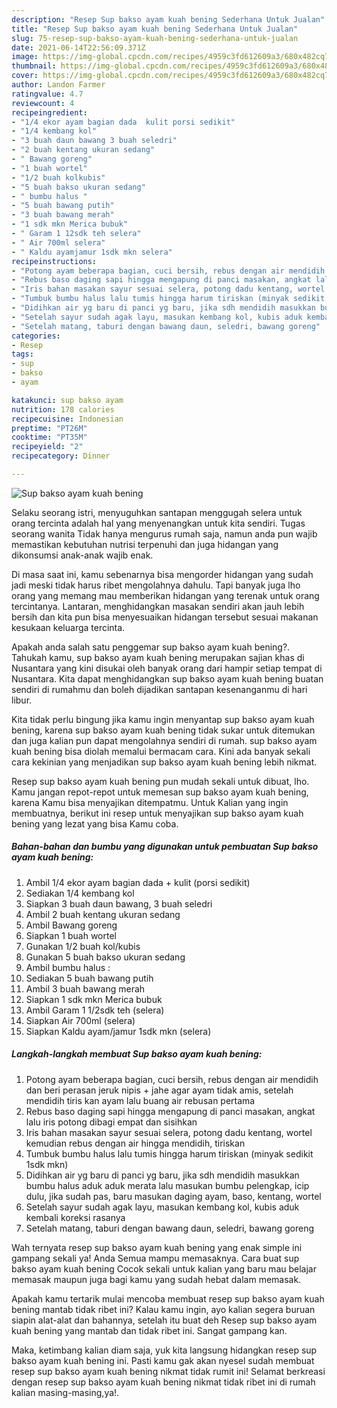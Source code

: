 ```yaml
---
description: "Resep Sup bakso ayam kuah bening Sederhana Untuk Jualan"
title: "Resep Sup bakso ayam kuah bening Sederhana Untuk Jualan"
slug: 75-resep-sup-bakso-ayam-kuah-bening-sederhana-untuk-jualan
date: 2021-06-14T22:56:09.371Z
image: https://img-global.cpcdn.com/recipes/4959c3fd612609a3/680x482cq70/sup-bakso-ayam-kuah-bening-foto-resep-utama.jpg
thumbnail: https://img-global.cpcdn.com/recipes/4959c3fd612609a3/680x482cq70/sup-bakso-ayam-kuah-bening-foto-resep-utama.jpg
cover: https://img-global.cpcdn.com/recipes/4959c3fd612609a3/680x482cq70/sup-bakso-ayam-kuah-bening-foto-resep-utama.jpg
author: Landon Farmer
ratingvalue: 4.7
reviewcount: 4
recipeingredient:
- "1/4 ekor ayam bagian dada  kulit porsi sedikit"
- "1/4 kembang kol"
- "3 buah daun bawang 3 buah seledri"
- "2 buah kentang ukuran sedang"
- " Bawang goreng"
- "1 buah wortel"
- "1/2 buah kolkubis"
- "5 buah bakso ukuran sedang"
- " bumbu halus "
- "5 buah bawang putih"
- "3 buah bawang merah"
- "1 sdk mkn Merica bubuk"
- " Garam 1 12sdk teh selera"
- " Air 700ml selera"
- " Kaldu ayamjamur 1sdk mkn selera"
recipeinstructions:
- "Potong ayam beberapa bagian, cuci bersih, rebus dengan air mendidih dan beri perasan jeruk nipis + jahe agar ayam tidak amis, setelah mendidih tiris kan ayam lalu buang air rebusan pertama"
- "Rebus baso daging sapi hingga mengapung di panci masakan, angkat lalu iris potong dibagi empat dan sisihkan"
- "Iris bahan masakan sayur sesuai selera, potong dadu kentang, wortel kemudian rebus dengan air hingga mendidih, tiriskan"
- "Tumbuk bumbu halus lalu tumis hingga harum tiriskan (minyak sedikit 1sdk mkn)"
- "Didihkan air yg baru di panci yg baru, jika sdh mendidih masukkan bumbu halus aduk aduk merata lalu masukan bumbu pelengkap, icip dulu, jika sudah pas, baru masukan daging ayam, baso, kentang, wortel"
- "Setelah sayur sudah agak layu, masukan kembang kol, kubis aduk kembali koreksi rasanya"
- "Setelah matang, taburi dengan bawang daun, seledri, bawang goreng"
categories:
- Resep
tags:
- sup
- bakso
- ayam

katakunci: sup bakso ayam 
nutrition: 178 calories
recipecuisine: Indonesian
preptime: "PT26M"
cooktime: "PT35M"
recipeyield: "2"
recipecategory: Dinner

---
```



![Sup bakso ayam kuah bening](https://img-global.cpcdn.com/recipes/4959c3fd612609a3/680x482cq70/sup-bakso-ayam-kuah-bening-foto-resep-utama.jpg)

Selaku seorang istri, menyuguhkan santapan menggugah selera untuk orang tercinta adalah hal yang menyenangkan untuk kita sendiri. Tugas seorang  wanita Tidak hanya mengurus rumah saja, namun anda pun wajib memastikan kebutuhan nutrisi terpenuhi dan juga hidangan yang dikonsumsi anak-anak wajib enak.

Di masa  saat ini, kamu sebenarnya bisa mengorder hidangan yang sudah jadi meski tidak harus ribet mengolahnya dahulu. Tapi banyak juga lho orang yang memang mau memberikan hidangan yang terenak untuk orang tercintanya. Lantaran, menghidangkan masakan sendiri akan jauh lebih bersih dan kita pun bisa menyesuaikan hidangan tersebut sesuai makanan kesukaan keluarga tercinta. 



Apakah anda salah satu penggemar sup bakso ayam kuah bening?. Tahukah kamu, sup bakso ayam kuah bening merupakan sajian khas di Nusantara yang kini disukai oleh banyak orang dari hampir setiap tempat di Nusantara. Kita dapat menghidangkan sup bakso ayam kuah bening buatan sendiri di rumahmu dan boleh dijadikan santapan kesenanganmu di hari libur.

Kita tidak perlu bingung jika kamu ingin menyantap sup bakso ayam kuah bening, karena sup bakso ayam kuah bening tidak sukar untuk ditemukan dan juga kalian pun dapat mengolahnya sendiri di rumah. sup bakso ayam kuah bening bisa diolah memalui bermacam cara. Kini ada banyak sekali cara kekinian yang menjadikan sup bakso ayam kuah bening lebih nikmat.

Resep sup bakso ayam kuah bening pun mudah sekali untuk dibuat, lho. Kamu jangan repot-repot untuk memesan sup bakso ayam kuah bening, karena Kamu bisa menyajikan ditempatmu. Untuk Kalian yang ingin membuatnya, berikut ini resep untuk menyajikan sup bakso ayam kuah bening yang lezat yang bisa Kamu coba.

<!--inarticleads1-->

##### Bahan-bahan dan bumbu yang digunakan untuk pembuatan Sup bakso ayam kuah bening:

1. Ambil 1/4 ekor ayam bagian dada + kulit (porsi sedikit)
1. Sediakan 1/4 kembang kol
1. Siapkan 3 buah daun bawang, 3 buah seledri
1. Ambil 2 buah kentang ukuran sedang
1. Ambil  Bawang goreng
1. Siapkan 1 buah wortel
1. Gunakan 1/2 buah kol/kubis
1. Gunakan 5 buah bakso ukuran sedang
1. Ambil  bumbu halus :
1. Sediakan 5 buah bawang putih
1. Ambil 3 buah bawang merah
1. Siapkan 1 sdk mkn Merica bubuk
1. Ambil  Garam 1 1/2sdk teh (selera)
1. Siapkan  Air 700ml (selera)
1. Siapkan  Kaldu ayam/jamur 1sdk mkn (selera)




<!--inarticleads2-->

##### Langkah-langkah membuat Sup bakso ayam kuah bening:

1. Potong ayam beberapa bagian, cuci bersih, rebus dengan air mendidih dan beri perasan jeruk nipis + jahe agar ayam tidak amis, setelah mendidih tiris kan ayam lalu buang air rebusan pertama
1. Rebus baso daging sapi hingga mengapung di panci masakan, angkat lalu iris potong dibagi empat dan sisihkan
1. Iris bahan masakan sayur sesuai selera, potong dadu kentang, wortel kemudian rebus dengan air hingga mendidih, tiriskan
1. Tumbuk bumbu halus lalu tumis hingga harum tiriskan (minyak sedikit 1sdk mkn)
1. Didihkan air yg baru di panci yg baru, jika sdh mendidih masukkan bumbu halus aduk aduk merata lalu masukan bumbu pelengkap, icip dulu, jika sudah pas, baru masukan daging ayam, baso, kentang, wortel
1. Setelah sayur sudah agak layu, masukan kembang kol, kubis aduk kembali koreksi rasanya
1. Setelah matang, taburi dengan bawang daun, seledri, bawang goreng




Wah ternyata resep sup bakso ayam kuah bening yang enak simple ini gampang sekali ya! Anda Semua mampu memasaknya. Cara buat sup bakso ayam kuah bening Cocok sekali untuk kalian yang baru mau belajar memasak maupun juga bagi kamu yang sudah hebat dalam memasak.

Apakah kamu tertarik mulai mencoba membuat resep sup bakso ayam kuah bening mantab tidak ribet ini? Kalau kamu ingin, ayo kalian segera buruan siapin alat-alat dan bahannya, setelah itu buat deh Resep sup bakso ayam kuah bening yang mantab dan tidak ribet ini. Sangat gampang kan. 

Maka, ketimbang kalian diam saja, yuk kita langsung hidangkan resep sup bakso ayam kuah bening ini. Pasti kamu gak akan nyesel sudah membuat resep sup bakso ayam kuah bening nikmat tidak rumit ini! Selamat berkreasi dengan resep sup bakso ayam kuah bening nikmat tidak ribet ini di rumah kalian masing-masing,ya!.

